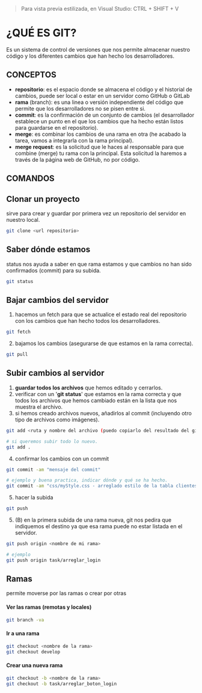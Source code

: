 > Para vista previa estilizada, en Visual Studio: CTRL + SHIFT + V

# ¿QUÉ ES GIT?

Es un sistema de control de versiones que nos permite almacenar nuestro código y los diferentes cambios que han hecho los desarrolladores.

## CONCEPTOS

- **repositorio**: es el espacio donde se almacena el código y el historial de cambios, puede ser local o estar en un servidor como GitHub o GitLab
- **rama** (branch): es una linea o versión independiente del código que permite que los desarrolladores no se pisen entre si.
- **commit**: es la confirmación de un conjunto de cambios (el desarrollador establece un punto en el que los cambios que ha hecho están listos para guardarse en el repositorio).
- **merge**: es combinar los cambios de una rama en otra (he acabado la tarea, vamos a integrarla con la rama principal).
- **merge request**: es la solicitud que le haces al responsable para que combine (merge) tu rama con la principal. Esta solicitud la haremos a través de la página web de GitHub, no por código.



## COMANDOS 

## Clonar un proyecto
sirve para crear y guardar por primera vez un repositorio del servidor en nuestro local.

```bash
git clone <url repositorio>
```

## Saber dónde estamos

status nos ayuda a saber en que rama estamos y que cambios no han sido confirmados (commit) para su subida.
```bash
git status
```

## Bajar cambios del servidor

1. hacemos un fetch para que se actualice el estado real del repositorio con los cambios que han hecho todos los desarrolladores.
```bash
git fetch
```
2. bajamos los cambios (asegurarse de que estamos en la rama correcta).
```bash
git pull
```

## Subir cambios al servidor

1. **guardar todos los archivos** que hemos editado y cerrarlos.
2. verificar con un '**git status**' que estamos en la rama correcta y que todos los archivos que hemos cambiado están en la lista que nos muestra el archivo.
3. si hemos creado archivos nuevos, añadirlos al commit (incluyendo otro tipo de archivos como imágenes).
```bash
git add <ruta y nombre del archivo (puedo copiarlo del resultado del git status)>

# si queremos subir todo lo nuevo.
git add .
```
4. confirmar los cambios con un commit
```bash
git commit -am "mensaje del commit"

# ejemplo y buena practica, indicar dónde y qué se ha hecho.
git commit -am "css/myStyle.css - arreglado estilo de la tabla clientes"
```

5. hacer la subida
```bash
git push
```

5. (B) en la primera subida de una rama nueva, git nos pedira que indiquemos el destino ya que esa rama puede no estar listada en el servidor.
```bash
git push origin <nombre de mi rama>

# ejemplo
git push origin task/arreglar_login
```


## Ramas
permite moverse por las ramas o crear por otras

#### Ver las ramas (remotas y locales)
```bash
git branch -va
```

#### Ir a una rama
```bash
git checkout <nombre de la rama>
git checkout develop
```
#### Crear una nueva rama
```bash
git checkout -b <nombre de la rama>
git checkout -b task/arreglar_boton_login
```



